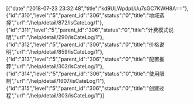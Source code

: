 [{"date":"2018-07-23 23:32:48","title":"kd9ULWpdpLUu7sGC7KWH8A=="},{"id":"310","level":"5","parent_id":"306","status":"0","title":"地域选择","url":"/help/detail/872/isCateLog/1"},{"id":"311","level":"5","parent_id":"306","status":"0","title":"计费模式说明","url":"/help/detail/290/isCateLog/1"},{"id":"312","level":"5","parent_id":"306","status":"0","title":"价格说明","url":"/help/detail/859/isCateLog/1"},{"id":"313","level":"5","parent_id":"306","status":"0","title":"配置推荐","url":"/help/detail/302/isCateLog/1"},{"id":"314","level":"5","parent_id":"306","status":"0","title":"使用限制","url":"/help/detail/1607/isCateLog/1"},{"id":"315","level":"5","parent_id":"306","status":"0","title":"创建过程","url":"/help/detail/303/isCateLog/1"}]
